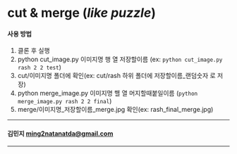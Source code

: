 # **cut & merge** (*like puzzle*)


#### **사용 방법**
1. 클론 후 실행
2. python cut_image.py 이미지명 행 열 저장할이름 (ex: ```python cut_image.py rash 2 2 test```)
3. cut/이미지명 폴더에 확인(ex: cut/rash 하위 폴더에 저장할이름_랜덤숫자 로 저장)
4. python merge_image.py 이미지명 핼 열 머지할때붙일이름 (```python merge_image.py rash 2 2 final```)
5. merge/이미지명_저장할이름_merge.jpg 확인(ex: rash_final_merge.jpg)

---------------------------------------------------

#### 김민지 ming2natanatda@gmail.com

***************************************************
